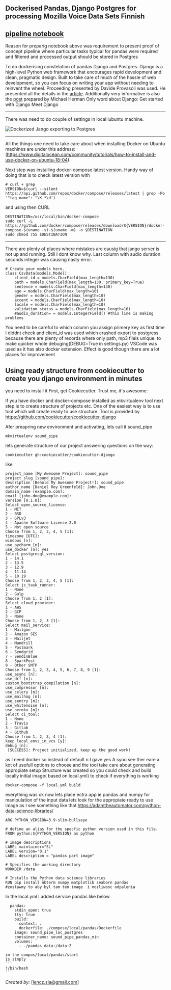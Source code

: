 

## Dockerised Pandas, Django Postgres for processing Mozilla Voice Data Sets Finnish
 [pipeline notebook](pipeline_Finish_Post_SQL.ipynb)
---
Reason for preparig notebook above  was requirement to present proof of concept pipeline where particular tasks typical for pandas 
were required and filtered and processed output should be stored in Postgres

To  do dockerising constelation of pandas Django and Postgres.
Django is a high-level Python web framework that encourages rapid development and clean, pragmatic design. Built to  take care of much of the hassle of web development, so you can focus on writing your app without needing to reinvent the wheel.
Proceeding presented by Davide Provasoli  was used.
He presented all the details in  the [article](https://medium.com/star-gazers/data-workflow-with-django-pandas-postgresql-and-docker-56fbf2bc1105).
Additionally very informative is also the  [post](https://testdriven.io/dockerizing-django-with-postgres-gunicorn-and-nginx) prepared by Michael Herman
Only word about Django:
 Get started with Django
Meet Django


---


There was need to do couple of settings  in  local lubuntu machine.

![Dockerized Jango exporting to Postgres ](docker-jango-postgres.gif)
 


---


All the  things one need to take care about when installing Docker on Ubuntu machines are under this address: (https://www.digitalocean.com/community/tutorials/how-to-install-and-use-docker-on-ubuntu-18-04).

Next step was installing docker-compose latest version.
Handy way of doing that is to check latest version with 



```
# curl + grep
VERSION=$(curl --silent https://api.github.com/repos/docker/compose/releases/latest | grep -Po '"tag_name": "\K.*\d')
```
and using then CURL



```
DESTINATION=/usr/local/bin/docker-compose
sudo curl -L https://github.com/docker/compose/releases/download/${VERSION}/docker-compose-$(uname -s)-$(uname -m) -o $DESTINATION
sudo chmod 755 $DESTINATION

```





---
There are plenty of places where mistakes are causig that jango server 
is not up and running. Still I dont know why. Last column with audio duration seconds integer was causing nasty error. 





```
# Create your models here.
class CsvData(models.Model):
    client_id = models.CharField(max_length=130)
    path = models.CharField(max_length=130, primary_key=True)
    sentence = models.CharField(max_length=130)
    age = models.CharField(max_length=10)
    gender = models.CharField(max_length=10)
    accent = models.CharField(max_length=10)
    locale = models.CharField(max_length=10)
    validation_status = models.CharField(max_length=10)
    #audio_duration= = models.IntegerField() #this line is making problems
```

You need to be careful to which column you assign primery key as first time I diddnt check and client_id was used which crashed export to postgress because there are plenty of records  where only path, mp3 fileis unique.
to make quicker whole debuging(DEBUG=True in settings.py) VSCode was used as it has also docker extension. 
Effect is good though there are a lot places for improvement

## Using ready structure from cookiecutter to create you django environment in minutes


you need to install it
First, get Cookiecutter. Trust me, it's awesome:

If you have docker and docker-compose installed  as mkvirtualenv tool
next step is to create structure of projects etc.
One of the easiest way is to use tool which will 
create ready to use structure. Tool is provided by 
https://github.com/cookiecutter/cookiecutter-django

Afer preapring new environment  and activating,  lets call it sound_pipe
```
mkvirtualenv sound_pipe
```
lets generate structure of our project answering questions on the way:

```
cookiecutter gh:cookiecutter/cookiecutter-django
```
like 
```
project_name [My Awesome Project]: sound_pipe
project_slug [sound_pipe]: 
description [Behold My Awesome Project!]: sound_pipe
author_name [Daniel Roy Greenfeld]: John.Doe
domain_name [example.com]: 
email [john.doe@example.com]: 
version [0.1.0]: 
Select open_source_license:
1 - MIT
2 - BSD
3 - GPLv3
4 - Apache Software License 2.0
5 - Not open source
Choose from 1, 2, 3, 4, 5 [1]: 
timezone [UTC]: 
windows [n]: 
use_pycharm [n]: 
use_docker [n]: yes
Select postgresql_version:
1 - 14.1
2 - 13.5
3 - 12.9
4 - 11.14
5 - 10.19
Choose from 1, 2, 3, 4, 5 [1]: 
Select js_task_runner:
1 - None
2 - Gulp
Choose from 1, 2 [1]: 
Select cloud_provider:
1 - AWS
2 - GCP
3 - None
Choose from 1, 2, 3 [1]: 
Select mail_service:
1 - Mailgun
2 - Amazon SES
3 - Mailjet
4 - Mandrill
5 - Postmark
6 - Sendgrid
7 - SendinBlue
8 - SparkPost
9 - Other SMTP
Choose from 1, 2, 3, 4, 5, 6, 7, 8, 9 [1]: 
use_async [n]: 
use_drf [n]: 
custom_bootstrap_compilation [n]: 
use_compressor [n]: 
use_celery [n]: 
use_mailhog [n]: 
use_sentry [n]: 
use_whitenoise [n]: 
use_heroku [n]: 
Select ci_tool:
1 - None
2 - Travis
3 - Gitlab
4 - Github
Choose from 1, 2, 3, 4 [1]: 
keep_local_envs_in_vcs [y]: 
debug [n]: 
 [SUCCESS]: Project initialized, keep up the good work!
```
as I need  docker so instead of default n I gave yes
A syou see ther eare a kot of usefull options to choose and the tool take care about generating appropiate setup
Structure was created 
so you could check and build locally initial image( based on local.yml) to check if everything is working
```
docker-compose -f local.yml build
```
everything was ok now lets place ectra app ie pandas and numpy for manipulation of the input data
lets look for the appropiate ready to use image as 
I see something like that
https://adamtheautomator.com/python-data-science-libraries/

```
ARG PYTHON_VERSION=3.9-slim-bullseye

# define an alias for the specfic python version used in this file.
FROM python:${PYTHON_VERSION} as python

# Image descriptions
LABEL maintainer="SL"
LABEL version="0.1"
LABEL description = "pandas part image"

# Specifies the working directory
WORKDIR /data

# Installs the Python data science libraries
RUN pip install nbterm numpy matplotlib seaborn pandas
#zostawmy to aby byl tam ten image  i mozliwosc odpalenia
```


In the local.yml
I added service pandas like below
```
  pandas:
    stdin_open: true
    tty: true
    build:
      context: .
      dockerfile: ./compose/local/pandas/Dockerfile
    image: sound_pipe_loc_postgres
    container_name: sound_pipe_pandas_min
    volumes:
      - ./pandas_data:/data:Z
 ```   
    in the compos/local/pandas/start
    is simply
    ```
    !/bin/bash
    ```
_Created by:_ [lencz.sla@gmail.com]

